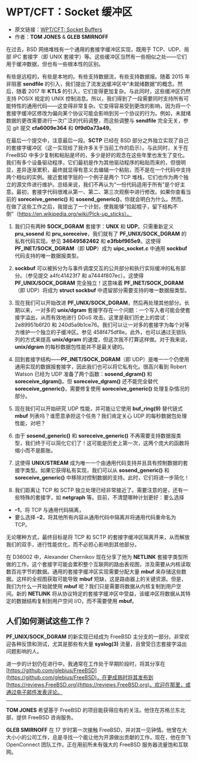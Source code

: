 # WPT/CFT：Socket 缓冲区

- 原文链接：[WPT/CFT: Socket Buffers](https://freebsdfoundation.org/wp-content/uploads/2022/08/WIP-CFT_sockets.pdf)
- 作者：**TOM JONES** & **GLEB SMIRNOFF**


在过去，BSD 网络堆栈有一个通用的套接字缓冲区实现，既用于 TCP、UDP、局部 IPC 套接字（即 UNIX 套接字）等。这些缓冲区当然有一些相似之处——它们用于缓冲数据，但也有一些根本性的区别。

有些是远程的，有些是本地的。有些支持数据流，有些支持数据报。随着 2015 年非阻塞 **sendfile** 的引入，我们提出了流发送缓冲区中“未就绪数据”的概念。然后，随着 2017 年 **KTLS** 的引入，它们变得更加复杂。与此同时，这些缓冲区仍然支持 POSIX 规定的 UNIX 控制消息。所以，我们得到了一段需要同时支持所有可能特性的通用代码——这变得非常复杂。它变得容易受到更改的影响，因为将一个套接字缓冲区修改为偏向某个协议可能会影响到另一个协议的行为。例如，未就绪数据的更改需要进行一次广泛的代码调整，而这些调整与 **sendfile** 完全无关，参见 git 提交 **cfa6009e364** 和 **0f9d0a73a49**。

在最后一个提交中，注意最后一段。**SCTP** 已经在 BSD 部分之外独立实现了自己的套接字缓冲区（这一实现给了我许多关于当前工作的启示）。与此同时，关于在 FreeBSD 中多少复制和粘贴是坏的，多少是好的观念在这些年里也发生了变化。我们有多个设备驱动程序，它们最初是作为其他驱动程序的粘贴而来的，但很明显，差异逐渐累积，最终就显得有意义去编辑一个粘贴，而不是在一个代码中支持两个相似的实例。接近套接字层的一个例子是两个 TCP 堆栈，它们也作为两个独立的源文件进行维护。总结来说，我们不再认为“一份代码适用于所有”是个好主意。最初，套接字代码很难从第一、第二、第三次观察中进行修改。如果你查看当前的 **soreceive_generic()** 和 **sosend_generic()**，你就会明白为什么。然而，在做了这些工作之后，我提出了一个计划，使我能够“拾起棍子，留下结构不倒”（https://en.wikipedia.org/wiki/Pick-up_sticks）。

1) 我们只有两种 **SOCK_DGRAM** 套接字：**UNIX** 和 **UDP**。只需重新定义 **pru_sosend** 和 **pru_soreceive**，我们就有了 **PF_UNIX/SOCK_DGRAM** 的私有代码实现。参见 **34649582462** 和 **e3fbbf965e9**。这使得 **PF_INET/SOCK_DGRAM**（即 **UDP**）成为 **uipc_socket.c** 中通用 **sockbuf** 代码支持的唯一数据报类型。

2. **sockbuf** 可以被拆分为与事件调度交互的公共部分和执行实际缓冲的私有部分。（参见提交 a4fc41423f7 和 a7444f807ec）。这使得 **PF_UNIX/SOCK_DGRAM** 完全独立！这意味着 **PF_INET/SOCK_DGRAM**（即 UDP）将成为 **struct sockbuf** 中遗留部分需要支持的唯一数据报类型。

3. 现在我们可以开始改进 **PF_UNIX/SOCK_DGRAM**，然后再处理其他部分。长期以来，一对多的 **unix/dgram** 套接字存在一个问题：一个写入者可能会使套接字溢出，从而有效地进行 DDoS 攻击。这里是我们历史上的尝试：2e89951b6f20 和 240d5a9b1ce76。我们可以让一对多的套接字为每个对等方维护一个独立的子缓冲区。参见 458f475df8e。此外，也可以通过无锁队列的方式来提高 **unix/dgram** 的速度，但这次我不打算这样做。对于我来说，**unix/dgram** 的每秒数据包性能并不是最关键的。

4. 回到套接字结构——**PF_INET/SOCK_DGRAM**（即 UDP）是唯一一个仍使用通用实现的数据报套接字，因此我们也可以将它私有化。很高兴看到 Robert Watson 已经为 UDP 准备了两个函数：**sosend_dgram()** 和 **soreceive_dgram()**。但 **soreceive_dgram()** 还不能完全替代 **soreceive_generic()**，需要修复使用 **soreceive_generic()** 处理复杂情况的部分。

5. 现在我们可以开始研究 UDP 性能，并可能让它使用 **buf_ring(9)** 替代链式 **mbuf** 列表吗？谁愿意承担这个任务？我们肯定关心 UDP 的每秒数据包处理性能，对吧？

6. 由于 **sosend_generic()** 和 **soreceive_generic()** 不再需要支持数据报类型，我们终于可以简化它们了！这可能是历史上第一次，这两个庞大的函数将缩小而不是膨胀。

7. 这使得 **UNIX/STREAM** 成为唯一一个由通用代码支持并且具有控制数据的套接字类型。如果它获得私有实现，我们可以从 **sosend_generic()** 和 **soreceive_generic()** 中移除对控制数据的支持。此时，它们将进一步简化！

8. 我们距离让 TCP 和 SCTP 独立处理已经非常接近了。需要注意的是，还有一些特殊的套接字，如 **netgraph** 等。目前，不清楚哪种计划更好：要么选择
 - **–1**，将 TCP 与通用代码隔离，
 -  要么选择 **–2**，将其他所有内容从通用代码中隔离并将通用代码重命名为 TCP。
 
 无论哪种方式，最终目标是将 TCP 和 SCTP 的套接字缓冲区隔离开来，从而解放我们的双手，进行性能优化，而不必担心影响到其他部分。

在 D36002 中，Alexander Chernikov 现在分享了他为 **NETLINK** 套接字类型所做的工作。这个套接字可能会累积整个互联网的路由表视图，涉及需要从内核读取数百兆字节的数据。通用的套接字缓冲区实现需要分配大量 **mbuf** 来存储这些数据。这样的全视图获取可能导致 **mbuf** 短缺，这是路由器上的关键资源。但是，我们为什么一开始就使用 **mbuf** 呢？我们只是需要将数据从内核复制到用户空间。新的 **NETLINK** 将从协议特定的套接字缓冲区中受益，该缓冲区将数据从其特定的数据结构复制到用户空间 I/O，而不需要使用 **mbuf**。

## 人们如何测试这些工作？

**PF_UNIX/SOCK_DGRAM** 的新实现已经成为 FreeBSD 主分支的一部分。非常欢迎各种反馈和测试，尤其是那些有大量 **syslog(3)** 流量，且曾受日志套接字溢出问题影响的人。

进一步的计划仍在进行中。我通常在工作处于早期阶段时，将其分享在 [https://github.com/glebius/FreeBSD](https://github.com/glebius/FreeBSD)，在更成熟时将其发布到 [https://reviews.FreeBSD.org](https://reviews.FreeBSD.org)。欢迎在那里，或通过电子邮件发表评论。

---

**TOM JONES** 希望基于 FreeBSD 的项目能获得应有的关注。他住在苏格兰东北部，提供 FreeBSD 咨询服务。

**GLEB SMIRNOFF** 在 17 岁时第一次接触 FreeBSD，并对其一见钟情。他曾在大大小小的公司工作，总是寻找一个能让他为开源做出贡献的工作。现在，他在奈飞 OpenConnect 团队工作，正在用前所未有强大的 FreeBSD 服务器流量饱和互联网。
